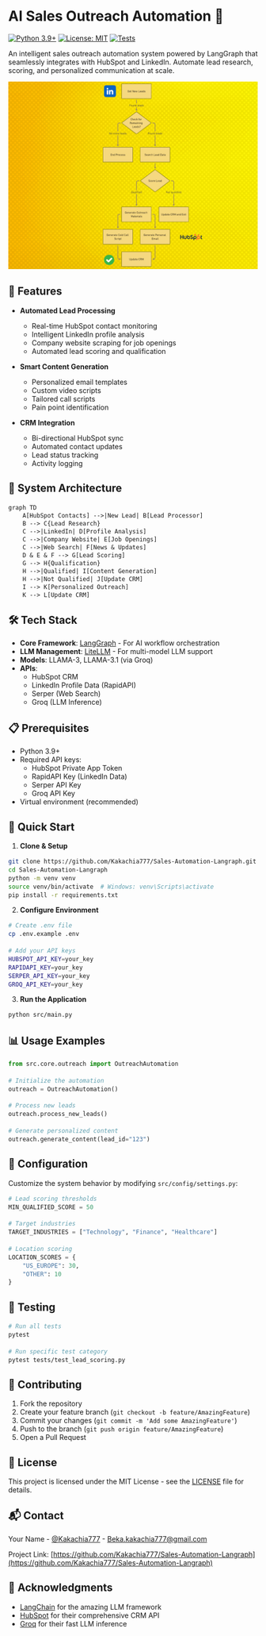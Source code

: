 # AI Sales Outreach Automation 🚀

[![Python 3.9+](https://img.shields.io/badge/python-3.9+-blue.svg)](https://www.python.org/downloads/)
[![License: MIT](https://img.shields.io/badge/License-MIT-yellow.svg)](https://opensource.org/licenses/MIT)
[![Tests](https://img.shields.io/badge/tests-passing-brightgreen.svg)]()

An intelligent sales outreach automation system powered by LangGraph that seamlessly integrates with HubSpot and LinkedIn. Automate lead research, scoring, and personalized communication at scale.

![Hubspot](Hubspot.png)

## 🌟 Features

- **Automated Lead Processing**
  - Real-time HubSpot contact monitoring
  - Intelligent LinkedIn profile analysis
  - Company website scraping for job openings
  - Automated lead scoring and qualification

- **Smart Content Generation**
  - Personalized email templates
  - Custom video scripts
  - Tailored call scripts
  - Pain point identification

- **CRM Integration**
  - Bi-directional HubSpot sync
  - Automated contact updates
  - Lead status tracking
  - Activity logging

## 🔄 System Architecture

```mermaid
graph TD
    A[HubSpot Contacts] -->|New Lead| B[Lead Processor]
    B --> C{Lead Research}
    C -->|LinkedIn| D[Profile Analysis]
    C -->|Company Website| E[Job Openings]
    C -->|Web Search| F[News & Updates]
    D & E & F --> G[Lead Scoring]
    G --> H{Qualification}
    H -->|Qualified| I[Content Generation]
    H -->|Not Qualified| J[Update CRM]
    I --> K[Personalized Outreach]
    K --> L[Update CRM]
```

## 🛠️ Tech Stack

- **Core Framework**: [LangGraph](https://github.com/langchain-ai/langgraph) - For AI workflow orchestration
- **LLM Management**: [LiteLLM](https://github.com/BerriAI/litellm) - For multi-model LLM support
- **Models**: LLAMA-3, LLAMA-3.1 (via Groq)
- **APIs**: 
  - HubSpot CRM
  - LinkedIn Profile Data (RapidAPI)
  - Serper (Web Search)
  - Groq (LLM Inference)

## 📋 Prerequisites

- Python 3.9+
- Required API keys:
  - HubSpot Private App Token
  - RapidAPI Key (LinkedIn Data)
  - Serper API Key
  - Groq API Key
- Virtual environment (recommended)

## 🚀 Quick Start

1. **Clone & Setup**
```bash
git clone https://github.com/Kakachia777/Sales-Automation-Langraph.git
cd Sales-Automation-Langraph
python -m venv venv
source venv/bin/activate  # Windows: venv\Scripts\activate
pip install -r requirements.txt
```

2. **Configure Environment**
```bash
# Create .env file
cp .env.example .env

# Add your API keys
HUBSPOT_API_KEY=your_key
RAPIDAPI_KEY=your_key
SERPER_API_KEY=your_key
GROQ_API_KEY=your_key
```

3. **Run the Application**
```bash
python src/main.py
```

## 📊 Usage Examples

```python
from src.core.outreach import OutreachAutomation

# Initialize the automation
outreach = OutreachAutomation()

# Process new leads
outreach.process_new_leads()

# Generate personalized content
outreach.generate_content(lead_id="123")
```

## 🔧 Configuration

Customize the system behavior by modifying `src/config/settings.py`:

```python
# Lead scoring thresholds
MIN_QUALIFIED_SCORE = 50

# Target industries
TARGET_INDUSTRIES = ["Technology", "Finance", "Healthcare"]

# Location scoring
LOCATION_SCORES = {
    "US_EUROPE": 30,
    "OTHER": 10
}
```

## 📝 Testing

```bash
# Run all tests
pytest

# Run specific test category
pytest tests/test_lead_scoring.py
```

## 🤝 Contributing

1. Fork the repository
2. Create your feature branch (`git checkout -b feature/AmazingFeature`)
3. Commit your changes (`git commit -m 'Add some AmazingFeature'`)
4. Push to the branch (`git push origin feature/AmazingFeature`)
5. Open a Pull Request

## 📄 License

This project is licensed under the MIT License - see the [LICENSE](LICENSE) file for details.

## 📬 Contact

Your Name - [@Kakachia777](https://twitter.com/kakachia777) - Beka.kakachia777@gmail.com

Project Link: [https://github.com/Kakachia777/Sales-Automation-Langraph](https://github.com/Kakachia777/Sales-Automation-Langraph)

## 🙏 Acknowledgments

- [LangChain](https://github.com/langchain-ai/langchain) for the amazing LLM framework
- [HubSpot](https://www.hubspot.com/) for their comprehensive CRM API
- [Groq](https://groq.com/) for their fast LLM inference
